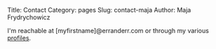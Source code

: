 Title: Contact
Category: pages
Slug: contact-maja
Author: Maja Frydrychowicz

I'm reachable at [myfirstname]@erranderr.com or through my various [profiles](http://www.erranderr.com).


